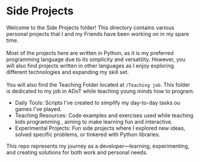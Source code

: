 # Side Projects

Welcome to the Side Projects folder! This directory contains various personal projects that I and my Friends have been working on in my spare time. 
<br></br>
Most of the projects here are written in Python, as it is my preferred programming language due to its simplicity and versatility. 
However, you will also find projects written in other languages as I enjoy exploring different technologies and expanding my skill set.
<br></br>
You will also find the Teaching Folder located at `/Teaching job`. This folder is dedicated to my job in ADoT while teaching young minds how to program.


- Daily Tools</strong>: Scripts I&apos;ve created to simplify my day-to-day tasks ou games I&apos;ve played.
- Teaching Resources</strong>: Code examples and exercises used while teaching kids programming , aiming to make learning fun and interactive.
- Experimental Projects</strong>: Fun side projects where I explored new ideas, solved specific problems, or tinkered with Python libraries.

This repo represents my journey as a developer—learning, experimenting, and creating solutions for both work and personal needs. 
